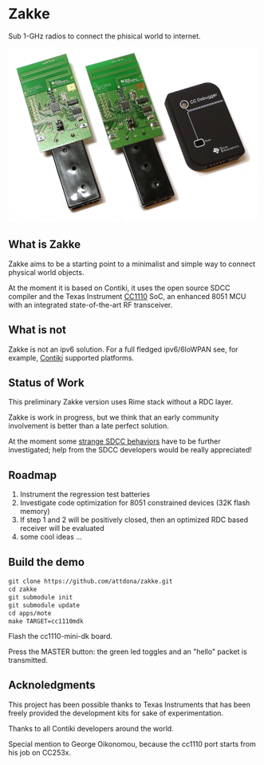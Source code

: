 Zakke
=======

Sub 1-GHz radios to connect the phisical world to internet.

![CC1110 Development kit](docs/images/CC1110DK.png)

## What is Zakke

Zakke aims to be a starting point to a minimalist and simple way to connect physical world objects.

At the moment it is based on Contiki, it uses the open source SDCC compiler and the Texas Instrument [CC1110](http://www.ti.com/product/cc1110f32) SoC,
an enhanced 8051 MCU with an integrated state-of-the-art RF transceiver.

## What is not

Zakke is not an ipv6 solution. For a full fledged ipv6/6loWPAN see, for example, [Contiki](http://www.contiki-os.org/) supported platforms.

## Status of Work

This preliminary Zakke version uses Rime stack without a RDC layer.

Zakke is work in progress, but we think that an early community involvement is better than a late perfect solution.

At the moment some [strange SDCC behaviors](https://github.com/attdona/zakke/wiki/contiki-patches) have to be further investigated; help from the SDCC developers would be really appreciated!

## Roadmap

1. Instrument the regression test batteries
2. Investigate code optimization for 8051 constrained devices (32K flash memory)
3. If step 1 and 2 will be positively closed, then an optimized RDC based receiver will be evaluated
4. some cool ideas ...

## Build the demo
    git clone https://github.com/attdona/zakke.git
    cd zakke
    git submodule init
    git submodule update
    cd apps/mote
    make TARGET=cc1110mdk

Flash the cc1110-mini-dk board.

Press the MASTER button: the green led toggles and an "hello" packet is transmitted.

## Acknoledgments

This project has been possible thanks to Texas Instruments that has been freely provided the development kits for sake of experimentation.

Thanks to all Contiki developers around the world.

Special mention to George Oikonomou, because the cc1110 port starts from his job on CC253x.



